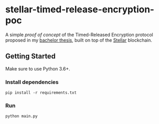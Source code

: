 # stellar-timed-release-encryption-poc
A simple _proof of concept_ of the Timed-Released Encryption protocol
proposed in my [bachelor thesis](https://github.com/imcatta/bachelor-thesis),
built on top of the [Stellar](https://www.stellar.org/) blockchain.

## Getting Started
Make sure to use Python 3.6+.

### Install dependencies
```
pip install -r requirements.txt
```

### Run
```
python main.py
```

